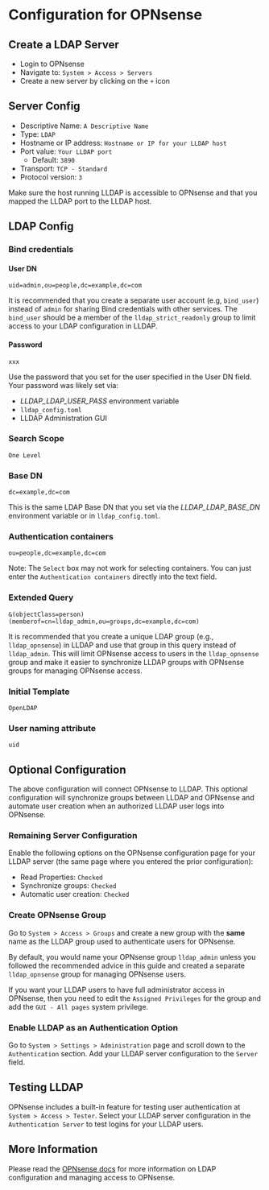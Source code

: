 # Configuration for OPNsense

## Create a LDAP Server

- Login to OPNsense
- Navigate to: `System > Access > Servers`
- Create a new server by clicking on the `+` icon

## Server Config

- Descriptive Name: `A Descriptive Name`
- Type: `LDAP`
- Hostname or IP address: `Hostname or IP for your LLDAP host`
- Port value: `Your LLDAP port`
  - Default: `3890`
- Transport: `TCP - Standard`
- Protocol version: `3`

Make sure the host running LLDAP is accessible to OPNsense and that you mapped the LLDAP port to the LLDAP host.

## LDAP Config

### Bind credentials

#### User DN

```
uid=admin,ou=people,dc=example,dc=com
```

It is recommended that you create a separate user account (e.g, `bind_user`) instead of `admin` for sharing Bind credentials with other services. The `bind_user` should be a member of the `lldap_strict_readonly` group to limit access to your LDAP configuration in LLDAP.

#### Password

```
xxx
```

Use the password that you set for the user specified in the User DN field. Your password was likely set via:

- *LLDAP_LDAP_USER_PASS* environment variable
- `lldap_config.toml`
- LLDAP Administration GUI

### Search Scope

```
One Level
```

### Base DN

```
dc=example,dc=com
```

This is the same LDAP Base DN that you set via the *LLDAP_LDAP_BASE_DN* environment variable or in `lldap_config.toml`.

### Authentication containers

```
ou=people,dc=example,dc=com
```

Note: The `Select` box may not work for selecting containers. You can just enter the `Authentication containers` directly into the text field.

### Extended Query

```
&(objectClass=person)(memberof=cn=lldap_admin,ou=groups,dc=example,dc=com)
```

It is recommended that you create a unique LDAP group (e.g., `lldap_opnsense`) in LLDAP and use that group in this query instead of `lldap_admin`. This will limit OPNsense access to  users in the `lldap_opnsense` group and make it easier to synchronize LLDAP groups with OPNsense groups for managing OPNsense access.

### Initial Template

```
OpenLDAP
```

### User naming attribute

```
uid
```

## Optional Configuration

The above configuration will connect OPNsense to LLDAP. This optional configuration will synchronize groups between LLDAP and OPNsense and automate user creation when an authorized LLDAP user logs into OPNsense.

### Remaining Server Configuration

Enable the following options on the OPNsense configuration page for your LLDAP server (the same page where you entered the prior configuration):

- Read Properties: `Checked`
- Synchronize groups: `Checked`
- Automatic user creation: `Checked`

### Create OPNsense Group

Go to `System > Access > Groups` and create a new group with the **same** name as the LLDAP group used to authenticate users for OPNsense.

By default, you would name your OPNsense group `lldap_admin` unless you followed the recommended advice in this guide and created a separate `lldap_opnsense` group for managing OPNsense users.

If you want your LLDAP users to have full administrator access in OPNsense, then you need to edit the `Assigned Privileges` for the group and add the `GUI - All pages` system privilege.

### Enable LLDAP as an Authentication Option

Go to `System > Settings > Administration` page and scroll down to the `Authentication` section. Add your LLDAP server configuration to the `Server` field.

## Testing LLDAP

OPNsense includes a built-in feature for testing user authentication at `System > Access > Tester`. Select your LLDAP server configuration in the `Authentication Server` to test logins for your LLDAP users.

## More Information

Please read the [OPNsense docs](https://docs.opnsense.org/manual/how-tos/user-ldap.html) for more information on LDAP configuration and managing access to OPNsense.

